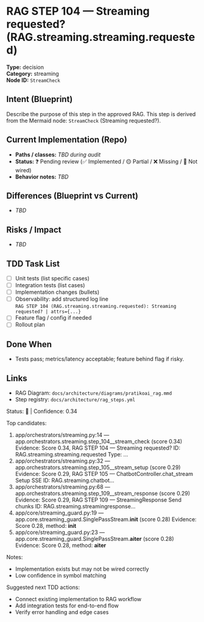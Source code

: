 # RAG STEP 104 — Streaming requested? (RAG.streaming.streaming.requested)

**Type:** decision  
**Category:** streaming  
**Node ID:** `StreamCheck`

## Intent (Blueprint)
Describe the purpose of this step in the approved RAG. This step is derived from the Mermaid node: `StreamCheck` (Streaming requested?).

## Current Implementation (Repo)
- **Paths / classes:** _TBD during audit_
- **Status:** ❓ Pending review (✅ Implemented / 🟡 Partial / ❌ Missing / 🔌 Not wired)
- **Behavior notes:** _TBD_

## Differences (Blueprint vs Current)
- _TBD_

## Risks / Impact
- _TBD_

## TDD Task List
- [ ] Unit tests (list specific cases)
- [ ] Integration tests (list cases)
- [ ] Implementation changes (bullets)
- [ ] Observability: add structured log line  
  `RAG STEP 104 (RAG.streaming.streaming.requested): Streaming requested? | attrs={...}`
- [ ] Feature flag / config if needed
- [ ] Rollout plan

## Done When
- Tests pass; metrics/latency acceptable; feature behind flag if risky.

## Links
- RAG Diagram: `docs/architecture/diagrams/pratikoai_rag.mmd`
- Step registry: `docs/architecture/rag_steps.yml`


<!-- AUTO-AUDIT:BEGIN -->
Status: 🔌  |  Confidence: 0.34

Top candidates:
1) app/orchestrators/streaming.py:14 — app.orchestrators.streaming.step_104__stream_check (score 0.34)
   Evidence: Score 0.34, RAG STEP 104 — Streaming requested?
ID: RAG.streaming.streaming.requested
Type: ...
2) app/orchestrators/streaming.py:32 — app.orchestrators.streaming.step_105__stream_setup (score 0.29)
   Evidence: Score 0.29, RAG STEP 105 — ChatbotController.chat_stream Setup SSE
ID: RAG.streaming.chatbot...
3) app/orchestrators/streaming.py:68 — app.orchestrators.streaming.step_109__stream_response (score 0.29)
   Evidence: Score 0.29, RAG STEP 109 — StreamingResponse Send chunks
ID: RAG.streaming.streamingresponse...
4) app/core/streaming_guard.py:19 — app.core.streaming_guard.SinglePassStream.__init__ (score 0.28)
   Evidence: Score 0.28, method: __init__
5) app/core/streaming_guard.py:23 — app.core.streaming_guard.SinglePassStream.__aiter__ (score 0.28)
   Evidence: Score 0.28, method: __aiter__

Notes:
- Implementation exists but may not be wired correctly
- Low confidence in symbol matching

Suggested next TDD actions:
- Connect existing implementation to RAG workflow
- Add integration tests for end-to-end flow
- Verify error handling and edge cases
<!-- AUTO-AUDIT:END -->